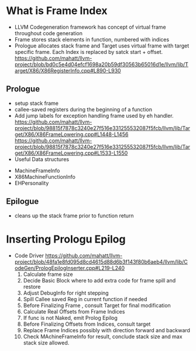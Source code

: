
# What is Frame Index
* LLVM Codegeneration framework has concept of virtual frame throughout code generation
* Frame stores stack elements in function, numbered with indices
* Prologue allocates stack frame and Target uses virtual frame with target specific frame.
  Each Index is replaced by satck start + offset.
  https://github.com/mahatt/llvm-project/blob/bd0c5e4d04efcf1698a20b59df30563b65016d1e/llvm/lib/Target/X86/X86RegisterInfo.cpp#L890-L930

## Prologue 
* setup  stack frame
* callee-saved registers during the beginning of a function
* Add jump labels for exception handling frame used by eh handler.
  https://github.com/mahatt/llvm-project/blob/98815f7878c3240e27f516e331255532087f5fcb/llvm/lib/Target/X86/X86FrameLowering.cpp#L1448-L1456
  https://github.com/mahatt/llvm-project/blob/98815f7878c3240e27f516e331255532087f5fcb/llvm/lib/Target/X86/X86FrameLowering.cpp#L1533-L1550
*  Useful Data structures
  + MachineFrameInfo
  + X86MachineFunctionInfo 
  + EHPersonality
## Epilogue
* cleans up the stack frame prior to function return

# Inserting Prologu Epilog
* Code Driver
  https://github.com/mahatt/llvm-project/blob/48fa1e8fd095d8cd4615d88d6b3f143f80b6aeb4/llvm/lib/CodeGen/PrologEpilogInserter.cpp#L219-L240
  1. Calculate frame size
  2. Decide Basic Block where to add extra code for frame spill and restore
  3. Adjust DebugInfo for right stepping
  4. Spill Callee saved Reg in current function if needed
  5. Before Finalizing Frame , consult Target for final modification
  6. Calculate Real Offsets from Frame Indices
  7. If func is not Naked, emit Prolog Epilog
  8. Before Finalizing Offsets from Indices, consult target
  9. Replace Frame Indices possibly with direction forward and backward
  10. Check MAchineFrameInfo for result, conclude stack size and max stack size allowed.
      
